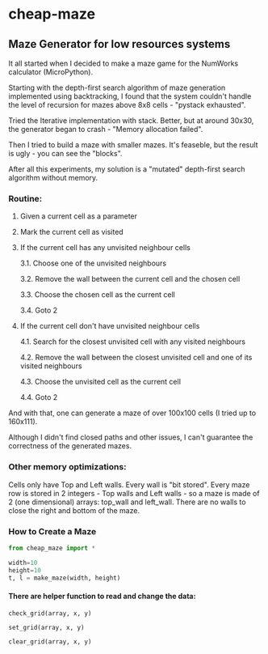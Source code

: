 # cheap-maze
## Maze Generator for low resources systems
It all started when I decided to make a maze game for the NumWorks calculator (MicroPython).

Starting with the depth-first search algorithm of maze generation implemented using backtracking, I found that the system couldn't handle the level of recursion for mazes above 8x8 cells - "pystack exhausted".

Tried the Iterative implementation with stack. Better, but at around 30x30, the generator began to crash - "Memory allocation failed".

Then I tried to build a maze with smaller mazes. It's feaseble, but the result is ugly - you can see the "blocks".

After all this experiments, my solution is a "mutated" depth-first search algorithm without memory.
### Routine:
1. Given a current cell as a parameter
2. Mark the current cell as visited
3. If the current cell has any unvisited neighbour cells

    3.1. Choose one of the unvisited neighbours
   
    3.2. Remove the wall between the current cell and the chosen cell
   
    3.3. Choose the chosen cell as the current cell
   
    3.4. Goto 2

5. If the current cell don't have unvisited neighbour cells

    4.1. Search for the closest unvisited cell with any visited neighbours

    4.2. Remove the wall between the closest unvisited cell and one of its visited neighbours

    4.3. Choose the unvisited cell as the current cell

    4.4. Goto 2

And with that, one can generate a maze of over 100x100 cells (I tried up to 160x111).

Although I didn't find closed paths and other issues, I can't guarantee the correctness of the generated mazes.
### Other memory optimizations:
Cells only have Top and Left walls. Every wall is "bit stored". Every maze row is stored in 2 integers - Top walls and Left walls - so a maze is made of 2 (one dimensional) arrays: top_wall and left_wall. There are no walls to close the right and bottom of the maze.
### How to Create a Maze
```python
from cheap_maze import *

width=10
height=10
t, l = make_maze(width, height)
```
#### There are helper function to read and change the data:
`check_grid(array, x, y)`

`set_grid(array, x, y)`

`clear_grid(array, x, y)`
